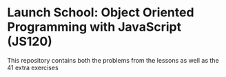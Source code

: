 # Launch School: Object Oriented Programming with JavaScript (JS120)
This repository contains both the problems from the lessons as well as the 41 extra exercises 